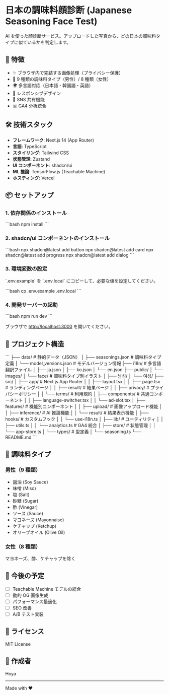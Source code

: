 # 日本の調味料顔診断 (Japanese Seasoning Face Test)

AI を使った顔診断サービス。アップロードした写真から、どの日本の調味料タイプに似ているかを判定します。

## 🚀 特徴

- ✨ ブラウザ内で完結する画像処理（プライバシー保護）
- 🎨 9 種類の調味料タイプ（男性）/ 8 種類（女性）
- 🌍 多言語対応（日本語・韓国語・英語）
- 📱 レスポンシブデザイン
- 🔄 SNS 共有機能
- 📊 GA4 分析統合

## 🛠 技術スタック

- **フレームワーク**: Next.js 14 (App Router)
- **言語**: TypeScript
- **スタイリング**: Tailwind CSS
- **状態管理**: Zustand
- **UI コンポーネント**: shadcn/ui
- **ML 推論**: TensorFlow.js (Teachable Machine)
- **ホスティング**: Vercel

## 📦 セットアップ

### 1. 依存関係のインストール

\`\`\`bash
npm install
\`\`\`

### 2. shadcn/ui コンポーネントのインストール

\`\`\`bash
npx shadcn@latest add button
npx shadcn@latest add card
npx shadcn@latest add progress
npx shadcn@latest add dialog
\`\`\`

### 3. 環境変数の設定

\`.env.example\` を \`.env.local\` にコピーして、必要な値を設定してください。

\`\`\`bash
cp .env.example .env.local
\`\`\`

### 4. 開発サーバーの起動

\`\`\`bash
npm run dev
\`\`\`

ブラウザで [http://localhost:3000](http://localhost:3000) を開いてください。

## 📁 プロジェクト構造

\`\`\`
├── data/ # 静的データ（JSON）
│ ├── seasonings.json # 調味料タイプ定義
│ └── model_versions.json # モデルバージョン情報
├── i18n/ # 多言語翻訳ファイル
│ ├── ja.json
│ ├── ko.json
│ └── en.json
├── public/
│ └── images/
│ └── face/ # 調味料タイプ別イラスト
│ ├── 남성/
│ └── 여성/
├── src/
│ ├── app/ # Next.js App Router
│ │ ├── layout.tsx
│ │ ├── page.tsx # ランディングページ
│ │ ├── result/ # 結果ページ
│ │ ├── privacy/ # プライバシーポリシー
│ │ └── terms/ # 利用規約
│ ├── components/ # 共通コンポーネント
│ │ ├── language-switcher.tsx
│ │ └── ad-slot.tsx
│ ├── features/ # 機能別コンポーネント
│ │ ├── upload/ # 画像アップロード機能
│ │ ├── inference/ # AI 推論機能
│ │ └── result/ # 結果表示機能
│ ├── hooks/ # カスタムフック
│ │ └── use-i18n.ts
│ ├── lib/ # ユーティリティ
│ │ ├── utils.ts
│ │ └── analytics.ts # GA4 統合
│ ├── store/ # 状態管理
│ │ └── app-store.ts
│ └── types/ # 型定義
│ └── seasoning.ts
└── README.md
\`\`\`

## 🎨 調味料タイプ

### 男性（9 種類）

- 醤油 (Soy Sauce)
- 味噌 (Miso)
- 塩 (Salt)
- 砂糖 (Sugar)
- 酢 (Vinegar)
- ソース (Sauce)
- マヨネーズ (Mayonnaise)
- ケチャップ (Ketchup)
- オリーブオイル (Olive Oil)

### 女性（8 種類）

マヨネーズ、酢、ケチャップを除く

## 🔮 今後の予定

- [ ] Teachable Machine モデルの統合
- [ ] 動的 OG 画像生成
- [ ] パフォーマンス最適化
- [ ] SEO 改善
- [ ] A/B テスト実装

## 📄 ライセンス

MIT License

## 👤 作成者

Hoya

---

Made with ❤️
